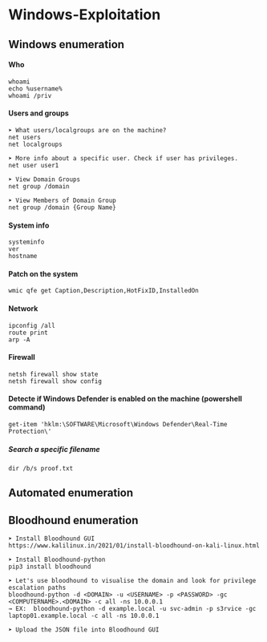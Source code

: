 # Windows-Exploitation

## Windows enumeration

#### Who
```
whoami
echo %username%
whoami /priv
```

#### Users and groups
```
➤ What users/localgroups are on the machine?
net users
net localgroups

➤ More info about a specific user. Check if user has privileges.
net user user1

➤ View Domain Groups
net group /domain

➤ View Members of Domain Group
net group /domain {Group Name}
```

#### System info
```
systeminfo
ver
hostname
```

#### Patch on the system
```
wmic qfe get Caption,Description,HotFixID,InstalledOn
```

#### Network
```
ipconfig /all
route print
arp -A
```

#### Firewall
```
netsh firewall show state
netsh firewall show config
```

#### Detecte if Windows Defender is enabled on the machine (powershell command)
```
get-item 'hklm:\SOFTWARE\Microsoft\Windows Defender\Real-Time Protection\'
```

##### Search a specific filename
```
dir /b/s proof.txt
```

## Automated enumeration


## Bloodhound enumeration
```
➤ Install Bloodhound GUI
https://www.kalilinux.in/2021/01/install-bloodhound-on-kali-linux.html

➤ Install Bloodhound-python
pip3 install bloodhound

➤ Let's use bloodhound to visualise the domain and look for privilege escalation paths
bloodhound-python -d <DOMAIN> -u <USERNAME> -p <PASSWORD> -gc <COMPUTERNAME>.<DOMAIN> -c all -ns 10.0.0.1
→ EX:  bloodhound-python -d example.local -u svc-admin -p s3rvice -gc laptop01.example.local -c all -ns 10.0.0.1

➤ Upload the JSON file into Bloodhound GUI

```
